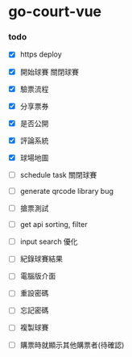 # go-court-vue

### todo 

- [x] https deploy
- [x] 開始球賽 關閉球賽
- [x] 驗票流程
- [x] 分享票券
- [x] 是否公開
- [x] 評論系統
- [x] 球場地圖
- [ ] schedule task 關閉球賽
- [ ] generate qrcode library bug 
- [ ] 搶票測試
- [ ] get api sorting, filter
- [ ] input search 優化
- [ ] 紀錄球賽結果
- [ ] 電腦版介面
- [ ] 重設密碼
- [ ] 忘記密碼
- [ ] 複製球賽
- [ ] 購票時就顯示其他購票者(待確認)



